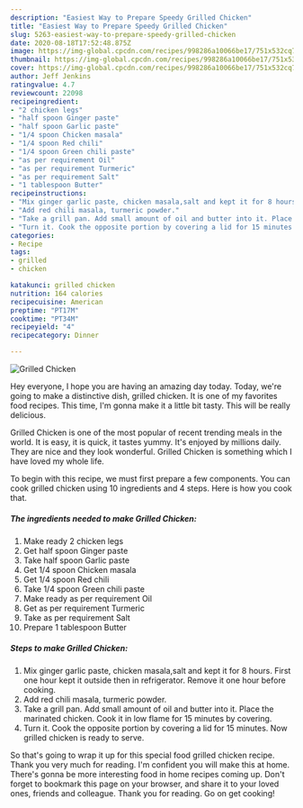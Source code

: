 ```yaml
---
description: "Easiest Way to Prepare Speedy Grilled Chicken"
title: "Easiest Way to Prepare Speedy Grilled Chicken"
slug: 5263-easiest-way-to-prepare-speedy-grilled-chicken
date: 2020-08-18T17:52:48.875Z
image: https://img-global.cpcdn.com/recipes/998286a10066be17/751x532cq70/grilled-chicken-recipe-main-photo.jpg
thumbnail: https://img-global.cpcdn.com/recipes/998286a10066be17/751x532cq70/grilled-chicken-recipe-main-photo.jpg
cover: https://img-global.cpcdn.com/recipes/998286a10066be17/751x532cq70/grilled-chicken-recipe-main-photo.jpg
author: Jeff Jenkins
ratingvalue: 4.7
reviewcount: 22098
recipeingredient:
- "2 chicken legs"
- "half spoon Ginger paste"
- "half spoon Garlic paste"
- "1/4 spoon Chicken masala"
- "1/4 spoon Red chili"
- "1/4 spoon Green chili paste"
- "as per requirement Oil"
- "as per requirement Turmeric"
- "as per requirement Salt"
- "1 tablespoon Butter"
recipeinstructions:
- "Mix ginger garlic paste, chicken masala,salt and kept it for 8 hours. First one hour kept it outside then in refrigerator. Remove it one hour before cooking."
- "Add red chili masala, turmeric powder."
- "Take a grill pan. Add small amount of oil and butter into it. Place the marinated chicken. Cook it in low flame for 15 minutes by covering."
- "Turn it. Cook the opposite portion by covering a lid for 15 minutes. Now grilled chicken is ready to serve."
categories:
- Recipe
tags:
- grilled
- chicken

katakunci: grilled chicken 
nutrition: 164 calories
recipecuisine: American
preptime: "PT17M"
cooktime: "PT34M"
recipeyield: "4"
recipecategory: Dinner

---
```



![Grilled Chicken](https://img-global.cpcdn.com/recipes/998286a10066be17/751x532cq70/grilled-chicken-recipe-main-photo.jpg)

Hey everyone, I hope you are having an amazing day today. Today, we're going to make a distinctive dish, grilled chicken. It is one of my favorites food recipes. This time, I'm gonna make it a little bit tasty. This will be really delicious.

Grilled Chicken is one of the most popular of recent trending meals in the world. It is easy, it is quick, it tastes yummy. It's enjoyed by millions daily. They are nice and they look wonderful. Grilled Chicken is something which I have loved my whole life.




To begin with this recipe, we must first prepare a few components. You can cook grilled chicken using 10 ingredients and 4 steps. Here is how you cook that.

<!--inarticleads1-->

##### The ingredients needed to make Grilled Chicken:

1. Make ready 2 chicken legs
1. Get half spoon Ginger paste
1. Take half spoon Garlic paste
1. Get 1/4 spoon Chicken masala
1. Get 1/4 spoon Red chili
1. Take 1/4 spoon Green chili paste
1. Make ready as per requirement Oil
1. Get as per requirement Turmeric
1. Take as per requirement Salt
1. Prepare 1 tablespoon Butter




<!--inarticleads2-->

##### Steps to make Grilled Chicken:

1. Mix ginger garlic paste, chicken masala,salt and kept it for 8 hours. First one hour kept it outside then in refrigerator. Remove it one hour before cooking.
1. Add red chili masala, turmeric powder.
1. Take a grill pan. Add small amount of oil and butter into it. Place the marinated chicken. Cook it in low flame for 15 minutes by covering.
1. Turn it. Cook the opposite portion by covering a lid for 15 minutes. Now grilled chicken is ready to serve.




So that's going to wrap it up for this special food grilled chicken recipe. Thank you very much for reading. I'm confident you will make this at home. There's gonna be more interesting food in home recipes coming up. Don't forget to bookmark this page on your browser, and share it to your loved ones, friends and colleague. Thank you for reading. Go on get cooking!
